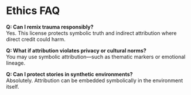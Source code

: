 # Ethics FAQ

**Q: Can I remix trauma responsibly?**  
Yes. This license protects symbolic truth and indirect attribution where direct credit could harm.

**Q: What if attribution violates privacy or cultural norms?**  
You may use symbolic attribution—such as thematic markers or emotional lineage.

**Q: Can I protect stories in synthetic environments?**  
Absolutely. Attribution can be embedded symbolically in the environment itself.
